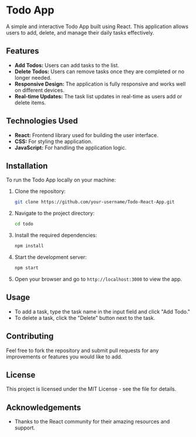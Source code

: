 # Todo App

A simple and interactive Todo App built using React. This application allows users to add, delete, and manage their daily tasks effectively.

## Features

- **Add Todos:** Users can add tasks to the list.
- **Delete Todos:** Users can remove tasks once they are completed or no longer needed.
- **Responsive Design:** The application is fully responsive and works well on different devices.
- **Real-time Updates:** The task list updates in real-time as users add or delete items.

## Technologies Used

- **React:** Frontend library used for building the user interface.
- **CSS:** For styling the application.
- **JavaScript:** For handling the application logic.

## Installation

To run the Todo App locally on your machine:

1. Clone the repository:

   ```bash
   git clone https://github.com/your-username/Todo-React-App.git
   ```

2. Navigate to the project directory:

   ```bash
   cd todo
   ```

3. Install the required dependencies:

   ```bash
   npm install
   ```

4. Start the development server:

   ```bash
   npm start
   ```

5. Open your browser and go to `http://localhost:3000` to view the app.

## Usage

- To add a task, type the task name in the input field and click "Add Todo."
- To delete a task, click the "Delete" button next to the task.

## Contributing

Feel free to fork the repository and submit pull requests for any improvements or features you would like to add.

## License

This project is licensed under the MIT License - see the  file for details.

## Acknowledgements

- Thanks to the React community for their amazing resources and support.
